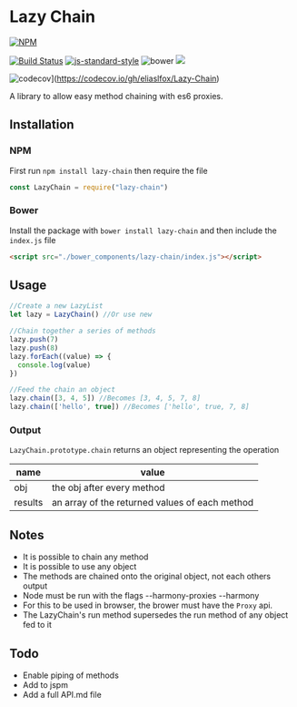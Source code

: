 # Lazy Chain
[![NPM](https://nodei.co/npm/lazy-chain.png)](https://nodei.co/npm/lazy-chain/)

[![Build Status](https://travis-ci.org/eliaslfox/Lazy-Chain.svg?branch=master)](https://travis-ci.org/eliaslfox/Lazy-Chain) [![js-standard-style](https://img.shields.io/badge/code%20style-standard-brightgreen.svg)](http://standardjs.com/) ![bower](https://img.shields.io/bower/v/lazy-chain.svg) ![](https://img.shields.io/npm/l/lazy-chain.svg) 

![codecov](https://codecov.io/gh/eliaslfox/Lazy-Chain/branch/master/graph/badge.svg)](https://codecov.io/gh/eliaslfox/Lazy-Chain)

A library to allow easy method chaining with es6 proxies.

## Installation

### NPM
First run `npm install lazy-chain` then require the file

```js
const LazyChain = require("lazy-chain")
```

### Bower
Install the package with `bower install lazy-chain` and then include the `index.js` file

```html
<script src="./bower_components/lazy-chain/index.js"></script>
```

## Usage

```js
//Create a new LazyList
let lazy = LazyChain() //Or use new

//Chain together a series of methods
lazy.push(7)
lazy.push(8)
lazy.forEach((value) => {
  console.log(value)
})

//Feed the chain an object
lazy.chain([3, 4, 5]) //Becomes [3, 4, 5, 7, 8]
lazy.chain(['hello', true]) //Becomes ['hello', true, 7, 8]
```

### Output

`LazyChain.prototype.chain` returns an object representing the operation

| name    | value                                    |
| ------- | ---------------------------------------- |
| obj     | the obj after every method               |
| results | an array of the returned values of each method |



## Notes

* It is possible to chain any method
* It is possible to use any object
* The methods are chained onto the original object, not each others output
* Node must be run with the flags --harmony-proxies --harmony
* For this to be used in browser, the brower must have the `Proxy` api.
* The LazyChain's run method supersedes the run method of any object fed to it

## Todo

* Enable piping of methods
* Add to jspm
* Add a full API.md file